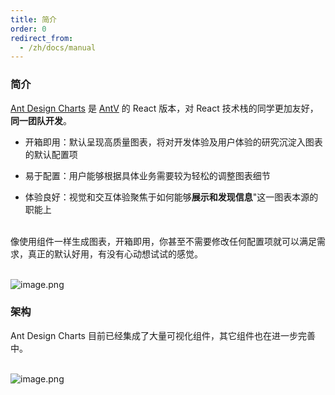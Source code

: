 ```yaml
---
title: 简介
order: 0
redirect_from:
  - /zh/docs/manual
---
```


### 简介

[Ant Design Charts](https://github.com/ant-design/ant-design-charts) 是 [AntV](https://antv.vision) 的 React 版本，对 React 技术栈的同学更加友好，<b>同一团队开发</b>。

- 开箱即用：默认呈现高质量图表，将对开发体验及用户体验的研究沉淀入图表的默认配置项

- 易于配置：用户能够根据具体业务需要较为轻松的调整图表细节

- 体验良好：视觉和交互体验聚焦于如何能够**展示和发现信息**"这一图表本源的职能上

<br /> 像使用组件一样生成图表，开箱即用，你甚至不需要修改任何配置项就可以满足需求，真正的默认好用，有没有心动想试试的感觉。

<br />![image.png](https://gw.alipayobjects.com/zos/antfincdn/TcUwTMuNxI/0a9ac684-e862-4889-b783-e0a75a0e3138.png#align=left&display=inline&height=951&name=image.png&originHeight=1901&originWidth=2000&size=968667&status=done&style=none&width=1000)

### 架构

Ant Design Charts 目前已经集成了大量可视化组件，其它组件也在进一步完善中。

<br />![image.png](https://cdn.nlark.com/yuque/0/2021/png/278352/1636530306602-56215523-44ae-43b8-bfce-538e0adf84a9.png)
